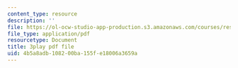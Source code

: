 ```yaml
---
content_type: resource
description: ''
file: https://ol-ocw-studio-app-production.s3.amazonaws.com/courses/res-6-006-video-demonstrations-in-lasers-and-optics-spring-2008/4b5a8adb108200ba155fe18006a3659a_AVn49LbYoB8.pdf
file_type: application/pdf
resourcetype: Document
title: 3play pdf file
uid: 4b5a8adb-1082-00ba-155f-e18006a3659a
---
```

